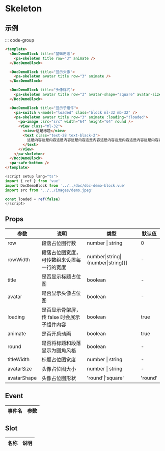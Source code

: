 # Skeleton

## 示例

<!--codes start-->

::: code-group

```html [template]
<template>
  <DocDemoBlock title="基础用法">
    <pa-skeleton title row="3" animate />
  </DocDemoBlock>

  <DocDemoBlock title="显示头像">
    <pa-skeleton avatar title row="3" animate />
  </DocDemoBlock>

  <DocDemoBlock title="头像样式">
    <pa-skeleton avatar title row="3" avatar-shape="square" avatar-size="90px" animate />
  </DocDemoBlock>

  <DocDemoBlock title="显示子组件">
    <pa-switch v-model="loaded" class="block ml-32 mb-32" />
    <pa-skeleton avatar title row="3" animate :loading="!loaded">
      <pa-image :src="src" width="64" height="64" round />
      <view class="ml-32">
        <view>这是标题</view>
        <text class="text-28 text-black-2">
          这是内容这是内容这是内容这是内容这是内容这是内容这是内容这是内容这是内容这是内容这是内容这是内容这是内容这是内容这是内容
        </text>
      </view>
    </pa-skeleton>
  </DocDemoBlock>
  <pa-safe-bottom />
</template>
```
```ts [script]
<script setup lang="ts">
import { ref } from 'vue'
import DocDemoBlock from '../../doc/doc-demo-block.vue'
import src from '../../images/demo.jpeg'

const loaded = ref(false)
</script>
```

<!--codes end-->

## Props

<!--props start-->

| 参数 | 说明 | 类型 | 默认值 |
| --- | ----- | --- | --- |
| row | 段落占位图行数 | number \| string |  0 |
| rowWidth | 段落占位图宽度，可传数组来设置每一行的宽度 | number\|string\|(number\|string)[] | - |
| title | 是否显示标题占位图 | boolean | - |
| avatar | 是否显示头像占位图 | boolean | - |
| loading | 是否显示骨架屏，传 false 时会展示子组件内容 | boolean |  true |
| animate | 是否开启动画 | boolean |  true |
| round | 是否将标题和段落显示为圆角风格 | boolean | - |
| titleWidth | 标题占位图宽度 | number \| string | - |
| avatarSize | 头像占位图大小 | number \| string | - |
| avatarShape | 头像占位图形状 | 'round'\|'square' |  'round' |

<!--props end-->

## Event

<!--event start-->

| 事件名 | 参数 |
| --- | --- |


<!--event end-->

## Slot

<!--slot start-->

| 名称 | 说明 |
| --- | --- |


<!--slot end-->

